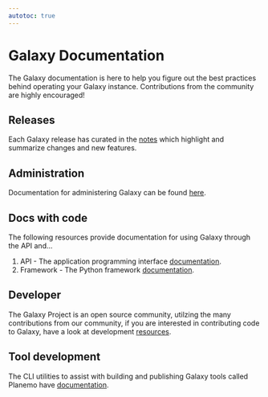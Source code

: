 ```yaml
---
autotoc: true
---
```


# Galaxy Documentation

The Galaxy documentation is here to help you figure out the best practices behind operating your Galaxy instance. Contributions from the community are highly encouraged!

## Releases

Each Galaxy release has curated in the [notes](https://docs.galaxyproject.org/en/master/releases/index.html) which highlight and summarize changes and new features.

## Administration

Documentation for administering Galaxy can be found [here](/src/admin/index.md).

## Docs with code

The following resources provide documentation for using Galaxy through the API and...
1. API - The application programming interface [documentation](https://docs.galaxyproject.org/en/master/api_doc.html).
1. Framework - The Python framework [documentation](https://docs.galaxyproject.org/en/master/lib/modules.html).

## Developer

The Galaxy Project is an open source community, utilzing the many contributions from our community, if you are interested in contributing code to Galaxy, have a look at development [resources](/src/develop/index.md). 

## Tool development

The CLI utilities to assist with building and publishing Galaxy tools called Planemo have [documentation](http://planemo.readthedocs.io/).

